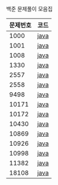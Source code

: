 백준 문제풀이 모음집

|문제번호|코드|
|---|---|
|1000|[java](1000/1000.java)|
|1001|[java](1000/1001.java)|
|1008|[java](1000/1008.java)|
|1330|[java](1300/1330.java)|
|2557|[java](2500/2557.java)|
|2558|[java](2500/2558.java)|
|9498|[java](9400/9498.java)|
|10171|[java](10000/10171.java)|
|10172|[java](10000/10172.java)|
|10430|[java](10000/10430.java)|
|10869|[java](10000/10869.java)|
|10926|[java](10000/10926.java)|
|10998|[java](10000/10998.java)|
|11382|[java](11000/11382.java)|
|18108|[java](18000/18108.java)|

